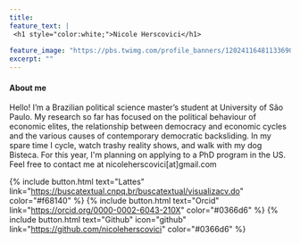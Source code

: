 ```yaml
---
title: 
feature_text: |
 <h1 style="color:white;">Nicole Herscovici</h1>
  
feature_image: "https://pbs.twimg.com/profile_banners/1202411648113369088/1575587858/1500x500"
excerpt: ""
---
```


#### About me

Hello! I’m a Brazilian political science master’s student at University of São Paulo. My research so far has focused on the political behaviour of economic elites, the relationship between democracy and economic cycles and the various causes of contemporary democratic backsliding. In my spare time I cycle, watch trashy reality shows, and walk with my dog Bisteca. For this year, I'm planning on applying to a PhD program in the US. Feel free to contact me at nicoleherscovici[at]gmail.com

{% include button.html text="Lattes" link="https://buscatextual.cnpq.br/buscatextual/visualizacv.do" color="#f68140" %} {% include button.html text="Orcid" link="https://orcid.org/0000-0002-6043-210X" color="#0366d6" %}  {% include button.html text="Github" icon="github" link="https://github.com/nicoleherscovici" color="#0366d6" %}
